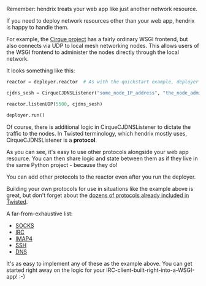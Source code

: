 Remember: hendrix treats your web app like just another network resource.

If you need to deploy network resources other than your web app, hendrix is happy to handle them.

For example, the [Cirque project](https://github.com/jMyles/cirque) has a fairly ordinary WSGI frontend, but also connects via UDP to local mesh networking nodes.  This allows users of the WSGI frontend to administer the nodes directly through the local network.

It looks something like this:

```python
reactor = deployer.reactor  # As with the quickstart example, deployer is a HendrixDeploy instance

cjdns_sesh = CirqueCJDNSListener("some_node_IP_address", "the_node_administration_password")

reactor.listenUDP(5500, cjdns_sesh)

deployer.run()
```

Of course, there is additional logic in CirqueCJDNSListener to dictate the traffic to the nodes.  In Twisted terminology, which hendrix mostly uses, CirqueCJDNSListener is a **protocol**.

As you can see, it's easy to use other protocols alongside your web app resource.  You can then share logic and state between them as if they live in the same Python project - because they do!

You can add other protocols to the reactor even after you run the deployer.

Building your own protocols for use in situations like the example above is great, but don't forget about the [dozens of protocols already included in Twisted](http://twistedmatrix.com/documents/current/api/moduleIndex.html).

A far-from-exhaustive list:

* [SOCKS](http://twistedmatrix.com/documents/current/api/twisted.protocols.socks.html)
* [IRC](http://twistedmatrix.com/documents/current/api/twisted.words.protocols.irc.html)
* [IMAP4](http://twistedmatrix.com/documents/current/api/twisted.mail.imap4.html)
* [SSH](http://twistedmatrix.com/documents/current/api/twisted.conch.ssh.transport.html)
* [DNS](http://twistedmatrix.com/documents/current/api/twisted.names.dns.html)

It's as easy to implement any of these as the example above.  You can get started right away on the logic for your IRC-client-built-right-into-a-WSGI-app! :-)

